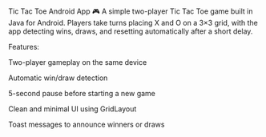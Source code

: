 Tic Tac Toe Android App 🎮
A simple two-player Tic Tac Toe game built in Java for Android. Players take turns placing X and O on a 3×3 grid, with the app detecting wins, draws, and resetting automatically after a short delay.

Features:

Two-player gameplay on the same device

Automatic win/draw detection

5-second pause before starting a new game

Clean and minimal UI using GridLayout

Toast messages to announce winners or draws
